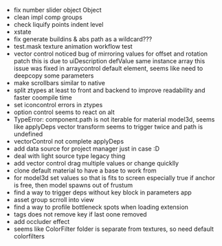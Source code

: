 -   fix number slider object Object
-   clean impl comp groups
-   check liquify points indent level
-   xstate
-   fix generate buildins & abs path as a wildcard???
-   test.mask texture animation workflow test
-   vector control noticed bug of mirroring values for offset and rotation patch
    this is due to uiDescription defValue same instance array
    this issue was fixed in arraycontrol default element, seems like need to deepcopy some parameters
-   make scrollbars similar to native
-   split ztypes at least to front and backend to improve readability and faster coompile time
-   set iconcontrol errors in ztypes
-   option control seems to react on alt
-   TypeError: component.path is not iterable for material model3d, seems like applyDeps
    vector transform seems to trigger twice and path is undefined
-   vectorControl not complete applyDeps
-   add data source for project manager just in case :D
-   deal with light source type legacy thing
-   add vector control drag multiple values or change quicklly
-   clone default material to have a base to work from
-   for model3d set values so that is fits to screen
    especially true if anchor is free, then model spawns out of frustum
-   find a way to trigger deps without key block in parameters app
-   asset group scrroll into view
-   find a way to profile bottleneck spots when loading extension
-   tags does not remove key if last oone removed
-   add occluder effect
-   seems like ColorFilter folder is separate from textures, so need default colorfilters
